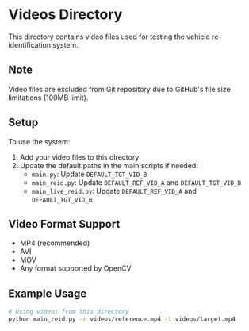 # Videos Directory

This directory contains video files used for testing the vehicle re-identification system.

## Note
Video files are excluded from Git repository due to GitHub's file size limitations (100MB limit).

## Setup
To use the system:

1. Add your video files to this directory
2. Update the default paths in the main scripts if needed:
   - `main.py`: Update `DEFAULT_TGT_VID_B`
   - `main_reid.py`: Update `DEFAULT_REF_VID_A` and `DEFAULT_TGT_VID_B`
   - `main_live_reid.py`: Update `DEFAULT_REF_VID_A` and `DEFAULT_TGT_VID_B`

## Video Format Support
- MP4 (recommended)
- AVI
- MOV
- Any format supported by OpenCV

## Example Usage
```bash
# Using videos from this directory
python main_reid.py -r videos/reference.mp4 -t videos/target.mp4
```
